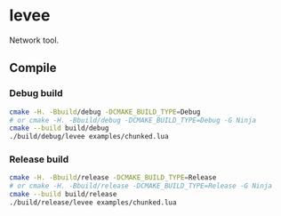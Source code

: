# levee

Network tool.

## Compile

### Debug build

```bash
cmake -H. -Bbuild/debug -DCMAKE_BUILD_TYPE=Debug
# or cmake -H. -Bbuild/debug -DCMAKE_BUILD_TYPE=Debug -G Ninja
cmake --build build/debug
./build/debug/levee examples/chunked.lua
```

### Release build

```bash
cmake -H. -Bbuild/release -DCMAKE_BUILD_TYPE=Release
# or cmake -H. -Bbuild/release -DCMAKE_BUILD_TYPE=Release -G Ninja
cmake --build build/release
./build/release/levee examples/chunked.lua
```
